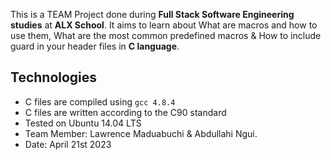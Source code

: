 This is a TEAM Project done during **Full Stack Software Engineering studies** at **ALX School**. It aims to learn about What are macros and how to use them, What are the most common predefined macros & How to include guard in your header files in **C language**.

## Technologies
* C files are compiled using `gcc 4.8.4`
* C files are written according to the C90 standard
* Tested on Ubuntu 14.04 LTS
* Team Member: Lawrence Maduabuchi & Abdullahi Ngui.
* Date: April 21st 2023
